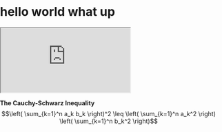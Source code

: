 <script id="MathJax-script" async src="https://cdn.jsdelivr.net/npm/mathjax@3/es5/tex-mml-chtml.js"></script>
<script src="https://cdnjs.cloudflare.com/ajax/libs/p5.js/0.7.3/p5.min.js"></script>
<style>
html, body {
  margin: 0;
  padding: 0;
}
canvas {
  display: block;
}
</style>
# hello world what up


<iframe src="https://editor.p5js.org/shockerovip/full/5kVSPiuEX"></iframe>


**The Cauchy-Schwarz Inequality**\
$$\left( \sum_{k=1}^n a_k b_k \right)^2 \leq \left( \sum_{k=1}^n a_k^2 \right) \left( \sum_{k=1}^n b_k^2 \right)$$

<script >
  let total = 3;let angle =0;let r;
let b = 0.03; let c = 0;
function setup() {
  createCanvas(windowWidth,windowHeight);
   r = height/2.5;
}

function draw() {
  background(0);
  translate(width/2,height/2);
  rotate(PI/3.2)
  stroke(255);strokeWeight(1);
  let path = [];noFill();
  star(0,0,10,30,5);

  for(let i =0;i<total;i++){
  	let num = 360/total;
    let x = cos(angle + num * i * PI/180) * r;
    let y = sin(angle + num * i * PI/180) * r;
    // point(x,y);
    //strokeWeight(1);
    star(x,y,20,50,i+5%15);
    let v = createVector(x,y)
    path[i] = v;
// }

 for(let j = 0 ;j< path.length -1; j++){
   for(let i = 0 ;i< path.length-1 ; i++){
     let t = i ;
     strokeWeight(0.4);
     
     stroke('rgb(100%,100%,100%)');
      rotat(path[j].x,path[j].y, path[i+1].x,path[i+1].y,c);
   }
 }
} 
  if(total <=13){
  total=total + b; 
     }
  c+=0.04;

}


function star(x, y, radius1, radius2, npoints) {
  strokeWeight(1);
  stroke('rgb(100%,100%,0%)');
 
  let angle = TWO_PI / npoints;
  let halfAngle = angle / 2.0;
  beginShape();
  for (let a = 0; a < TWO_PI; a += angle) {
    let sx = x + cos(a) * radius2;
    let sy = y + sin(a) * radius2;
    vertex(sx, sy);
    sx = x + cos(a + halfAngle) * radius1;
    sy = y + sin(a + halfAngle) * radius1;
    vertex(sx, sy);
  }
  endShape(CLOSE);
}
function rotat(x1,y1, x2,y2, angle) {//angle in radians
    let a = [];
    let b = [];
    let angle_degrees = angle;
    // angle_radians = angle_degrees*PI/180; //to turn to degrees
    a[0]= x1;
    a[1]= y1;
    b[0]= x2;
    b[1]= y2;                       
    // a and b are arrays of length 2 with the x, y coordinate of
    // your segments extreme points with the form [x, y]

    midpoint = [
        (a[0] + b[0])/2,
        (a[1] + b[1])/2
    ]

    // Make the midpoint the origin
    a_mid = [
        a[0] - midpoint[0],
        a[1] - midpoint[1]
    ]
    b_mid = [
        b[0] - midpoint[0],
        b[1] - midpoint[1]
    ]

    // Use the rotation matrix from the paper you mentioned
    a_rotated = [
        cos(angle)*a_mid[0] - sin(angle)*a_mid[1],
        sin(angle)*a_mid[0] + cos(angle)*a_mid[1]
    ]
    b_rotated = [
        cos(angle)*b_mid[0] - sin(angle)*b_mid[1],
        sin(angle)*b_mid[0] + cos(angle)*b_mid[1]
    ]

    // Then add the midpoint coordinates to return to previous origin
    a_rotated[0] = a_rotated[0] + midpoint[0]
    a_rotated[1] = a_rotated[1] + midpoint[1]
    b_rotated[0] = b_rotated[0] + midpoint[0]
    b_rotated[1] = b_rotated[1] + midpoint[1]

    // And the rotation is now done
    //return [a_rotated, b_rotated]
  	line(a_rotated[0],a_rotated[1],b_rotated[0],b_rotated[1])
		
}

</script>
